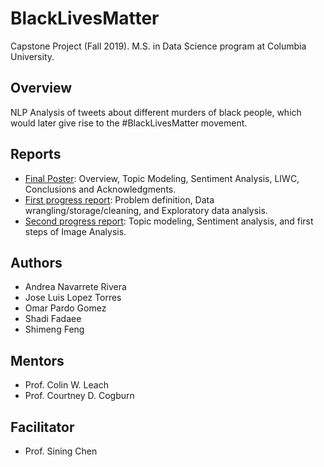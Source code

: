 # BlackLivesMatter

Capstone Project (Fall 2019). M.S. in Data Science program at Columbia University.

## Overview
NLP Analysis of tweets about different murders of black people, which would later give rise to the #BlackLivesMatter movement.

## Reports
* [Final Poster](https://github.com/opardo/BlackLivesMatter/blob/master/Reports/capstone_poster_final.pdf): Overview, Topic Modeling, Sentiment Analysis, LIWC, Conclusions and Acknowledgments.
* [First progress report](https://github.com/opardo/BlackLivesMatter/blob/master/Reports/CapstoneProgressReport_Faculty10_Team1.pdf): Problem definition, Data wrangling/storage/cleaning, and Exploratory data analysis.
* [Second progress report](https://github.com/opardo/BlackLivesMatter/blob/master/Reports/Capstone%20Progress%20Report%202.pdf): Topic modeling, Sentiment analysis, and first steps of Image Analysis.

## Authors

* Andrea Navarrete Rivera
* Jose Luis Lopez Torres
* Omar Pardo Gomez
* Shadi Fadaee
* Shimeng Feng

## Mentors

* Prof. Colin W. Leach
* Prof. Courtney D. Cogburn

## Facilitator
* Prof. Sining Chen
